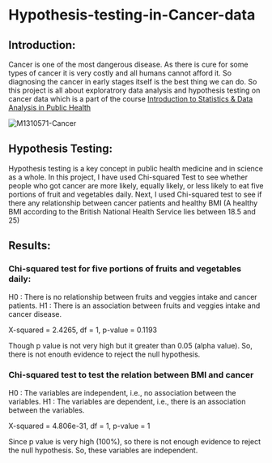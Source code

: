 # Hypothesis-testing-in-Cancer-data

## Introduction:
Cancer is one of the most dangerous disease. As there is cure for some types of cancer it is very costly and all humans cannot afford it. So diagnosing the cancer in early stages itself is the best thing we can do. So this project is all about exploratrory data analysis and hypothesis testing on cancer data which is a part of the course [Introduction to Statistics & Data Analysis in Public Health](https://www.coursera.org/learn/introduction-statistics-data-analysis-public-health)


![M1310571-Cancer](https://user-images.githubusercontent.com/90656596/162630677-faab441d-98d9-4d87-adc1-576de06bfaae.jpg)

## Hypothesis Testing:
Hypothesis testing is a key concept in public health medicine and in science as a whole. In this project, I have used Chi-squared Test to see whether people who got cancer are more likely, equally likely, or less likely to eat five portions of fruit and vegetables daily. 
Next, I used Chi-squared test to see if there any relationship between cancer patients and healthy BMI (A healthy BMI according to the British National Health Service lies between 18.5 and 25)


## Results:
### Chi-squared test for five portions of fruits and vegetables daily: 

H0 : There is no relationship between fruits and veggies intake and cancer patients.
H1 : There is an association between fruits and veggies intake and cancer disease.

X-squared = 2.4265, df = 1, p-value = 0.1193

Though p value is not very high but it greater than 0.05 (alpha value). So, there is not enouth evidence to reject the null hypothesis. 

### Chi-squared test to test the relation between BMI and cancer

H0 : The variables are independent, i.e., no association between the variables. 
H1 : The variables are dependent, i.e., there is an association between the variables.

X-squared = 4.806e-31, df = 1, p-value = 1

Since p value is very high (100%), so there is not enough evidence to reject the null hypothesis. So, these variables are independent.
